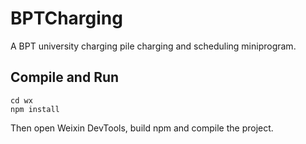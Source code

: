 # BPTCharging

A BPT university charging pile charging and scheduling miniprogram.

## Compile and Run

```shell
cd wx
npm install
```
Then open Weixin DevTools, build npm and compile the project.